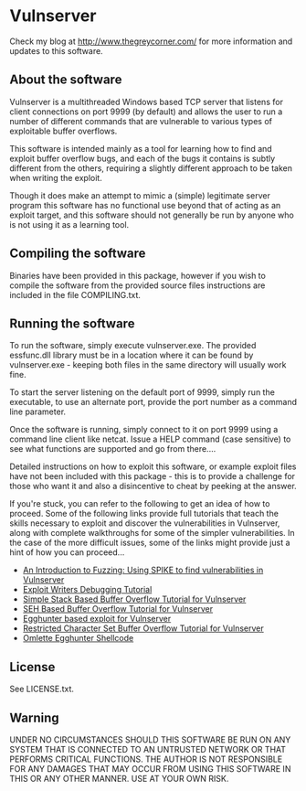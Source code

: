 # Vulnserver

Check my blog at http://www.thegreycorner.com/ for more information and updates to this software.

## About the software

Vulnserver is a multithreaded Windows based TCP server that listens for client connections on port 9999 (by default) and allows the user to run a number of different commands that are vulnerable to various types of exploitable buffer overflows.

This software is intended mainly as a tool for learning how to find and exploit buffer overflow bugs, and each of the bugs it contains is subtly different from the others, requiring a slightly different approach to be taken when writing the exploit.

Though it does make an attempt to mimic a (simple) legitimate server program this software has no functional use beyond that of acting as an exploit target, and this software should not generally be run by anyone who is not using it as a learning tool.


## Compiling the software


Binaries have been provided in this package, however if you wish to compile the software from the provided source files instructions are included in the file COMPILING.txt.

## Running the software

To run the software, simply execute vulnserver.exe.  The provided essfunc.dll library must be in a location where it can be found by vulnserver.exe - keeping both files in the same directory will usually work fine.

To start the server listening on the default port of 9999, simply run the executable, to use an alternate port, provide the port number as a command line parameter.

Once the software is running, simply connect to it on port 9999 using a command line client like netcat.  Issue a HELP command (case sensitive) to see what functions are supported and go from there....

Detailed instructions on how to exploit this software, or example exploit files have not been included with this package - this is to provide a challenge for those who want it and also a disincentive to cheat by peeking at the answer.  

If you're stuck, you can refer to the following to get an idea of how to proceed. Some of the following links provide full tutorials that teach the skills necessary to exploit and discover the vulnerabilities in Vulnserver, along with complete walkthroughs for some of the simpler vulnerabilities. In the case of the more difficult issues, some of the links might provide just a hint of how you can proceed...

* [An Introduction to Fuzzing: Using SPIKE to find vulnerabilities in Vulnserver](http://www.thegreycorner.com/2010/12/introduction-to-fuzzing-using-spike-to.html)
* [Exploit Writers Debugging Tutorial](http://www.thegreycorner.com/2011/03/exploit-writers-debugging-tutorial.html)
* [Simple Stack Based Buffer Overflow Tutorial for Vulnserver](http://www.thegreycorner.com/2011/03/simple-stack-based-buffer-overflow.html)
* [SEH Based Buffer Overflow Tutorial for Vulnserver](http://www.thegreycorner.com/2011/06/seh-based-buffer-overflow-tutorial-for.html)
* [Egghunter based exploit for Vulnserver](http://www.thegreycorner.com/2011/10/egghunter-based-exploit-for-vulnserver.html)
* [Restricted Character Set Buffer Overflow Tutorial for Vulnserver](http://www.thegreycorner.com/2011/12/restricted-character-set-buffer.html)
* [Omlette Egghunter Shellcode](http://www.thegreycorner.com/2013/10/omlette-egghunter-shellcode.html)


## License

See LICENSE.txt.

## Warning

UNDER NO CIRCUMSTANCES SHOULD THIS SOFTWARE BE RUN ON ANY SYSTEM THAT IS CONNECTED TO AN UNTRUSTED NETWORK OR THAT PERFORMS CRITICAL FUNCTIONS.  THE AUTHOR IS NOT RESPONSIBLE FOR ANY DAMAGES THAT MAY OCCUR FROM USING THIS SOFTWARE IN THIS OR ANY OTHER MANNER.  USE AT YOUR OWN RISK.

